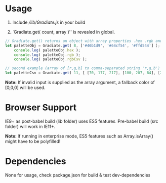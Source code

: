 # Usage

1. Include */lib/Gradiate.js* in your build

2. 'Gradiate.get( count, array )'' is revealed in global.


```javascript
// Gradiate.get() returns an object with array properties .hex .rgb and .rgbCsv
let paletteObj = Gradiate.get( 8, ['#46b1d9', '#64cf54', '#ffd544'] );
	console.log( paletteObj.hex );
	console.log( paletteObj.rgb );
	console.log( paletteObj.rgbCsv );

// second example (array of [r,g,b] to comma-separated string 'r,g,b')
let paletteCsv = Gradiate.get( 11, [ [70, 177, 217], [100, 207, 84], [255, 213, 68] ] ).rgbCsv;
```


**Note:** If invalid input is supplied as the array argument, a fallback color of [0,0,0] will be used.



# Browser Support

IE9+ as post-babel build (lib folder) uses ES5 features. Pre-babel build (src folder) will work in IE11+.

**Note**: If running in enterprise mode, ES5 features such as Array.isArray() might have to be polyfilled!



# Dependencies

None for usage, check package.json for build & test dev-dependencies
